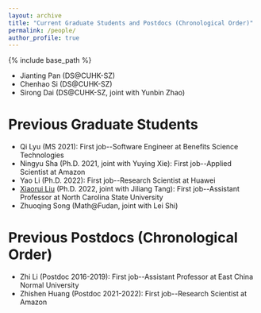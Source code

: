 ```yaml
---
layout: archive
title: "Current Graduate Students and Postdocs (Chronological Order)"
permalink: /people/
author_profile: true
---
```


{% include base_path %}

* Jianting Pan (DS@CUHK-SZ)
* Chenhao Si (DS@CUHK-SZ)
* Sirong Dai (DS@CUHK-SZ, joint with Yunbin Zhao)

Previous Graduate Students
===== 
* Qi Lyu (MS 2021): First job--Software Engineer at Benefits Science Technologies
* Ningyu Sha (Ph.D. 2021, joint with Yuying Xie): First job--Applied Scientist at Amazon
* Yao Li (Ph.D. 2022): First job--Research Scientist at Huawei
* [Xiaorui Liu](https://sites.google.com/ncsu.edu/xiaorui/) (Ph.D. 2022, joint with Jiliang Tang): First job--Assistant Professor at North Carolina State University
* Zhuoqing Song (Math@Fudan, joint with Lei Shi)

Previous Postdocs (Chronological Order)
=====
* Zhi Li (Postdoc 2016-2019): First job--Assistant Professor at East China Normal University
* Zhishen Huang (Postdoc 2021-2022): First job--Research Scientist at Amazon

<!-- * Jun Feng (Visitor 2018, Chengdu University of Technology) --> 

<!-- Previous Undergraduate Students (Chronological Order)
=====
* Jerry Luo (summer 2014, UCLA): Ph.D. in Mathematics at Arizona State University
* Kayla Shapiro (summer 2014, UC Berkeley): MS in Computer Science at Imperial College London
* Hao-Jun Michael Shi (summer 2014, UCLA): Ph.D. in Industrial Engineering and Management Sciences at Northwestern University
* Qi Yang (summer 2014, University of Southern California): Ph.D. in Data Science at MIT
* Kan Zhu (summer 2014, UCLA): MS in Computer Science at Columbia University
* Siqi Zhang (summer 2016, Southern University of Science and Technology): Ph.D. in Industrial Engineering at UIUC
* Andrew Schmidt (2016-2018, MSU): Ph.D. in Operations Research at Columbia University
* Tyler Will (2016-2018, MSU)
* Katja Oklejas (spring 2017, MSU)
* Qi Lyu (spring 2017, Xi'an Jiaotong University): MS in Computational Mathematics, Science and Engineering at Michigan State University 
* Zhenru Wang (spring 2017, MSU)
* Katrina Gensterblum (summer 2017, MSU): MS in Computational Mathematics, Science and Engineering at Michigan State University
* Huimin Hu (spring 2018, Xi'an Jiaotong University)
* Joseph Stafford (spring 2018, MSU)
* Chenyu Zhou (fall 2019, Guangzhou University)
* Jamie Schmidt (fall 2019, MSU)
* Benjamin Tuckey (fall 2019, MSU)
* Xingyu Yang (2020-2021, MSU): MS in Data Science at George Washington University
* Evan Bell (spring 2021, MSU)  
* Wenyu Shang (spring 2021, MSU): MS in Data Science at University of Southern California
* Chijin Liu (spring 2021, Xi'an Jiaotong University)
* William Chettleburgh (2020-2022, MSU)
* Yuantao Zhang (2022-2023, CUHK-SZ) -->
